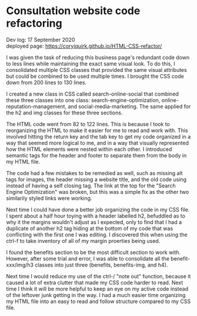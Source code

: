 # Consultation website code refactoring
Dev log: 17 September 2020
<br>
deployed page: https://coryjquirk.github.io/HTML-CSS-refactor/

I was given the task of reducing this business page's redundant code down to less lines while maintaining the exact same visual look. To do this, I consolidated multiple CSS classes that provided the same visual attributes but could be combined to be used multiple times. I brought the CSS code down from 200 lines to 130 lines. 

I created a new class in CSS called search-online-social that combined these three classes into one class: search-engine-optimization, online-reputation-management, and social-media-marketing. The same applied for the h2 and img classes for these three sections.

The HTML code went from 82 to 122 lines. This is because I took to reorganizing the HTML to make it easier for me to read and work with. This involved hitting the return key and the tab key to get my code organized in a way that seemed more logical to me, and in a way that visually represented how the HTML elements were nested within each other. I introduced semantic tags for the header and footer to separate them from the body in my HTML file.

The code had a few mistakes to be remedied as well, such as missing alt tags for images, the header missing a website title, and the old code using <img></img> instead of having a self closing tag. The link at the top for the "Search Engine Optimization" was broken, but this was a simple fix as the other two similarily styled links were working.

Next time I could have done a better job organizing the code in my CSS file. I spent about a half hour toying with a header labelled h2, befuddled as to why it the margins wouldn't adjust as I expected, only to find that I had a duplicate of another h2 tag hiding at the bottom of my code that was conflicting with the first one I was editing. I discovered this when using the ctrl-f to take inventory of all of my margin proerties being used.

I found the benefits section to be the most difficult section to work with. However, after some trial and error, I was able to consolidate all the benefit-xxx/img/h3 classes into just three (benefits, benefits-img, and h4).

Next time I would reduce my use of the ctrl-/ "note out" function, because it caused a lot of extra clutter that made my CSS code harder to read. Next time I think it will be more helpful to keep an eye on my active code instead of the leftover junk getting in the way. I had a much easier time organizing my HTML file into an easy to read and follow structure compared to my CSS file.

